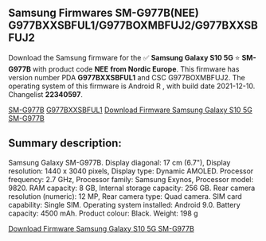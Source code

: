<h2>Samsung Firmwares SM-G977B(NEE) G977BXXSBFUL1/G977BOXMBFUJ2/G977BXXSBFUJ2</h2>
Download the Samsung firmware for the ✅ <strong>Samsung Galaxy S10 5G </strong> ⭐ <strong>SM-G977B</strong> with product code <strong>NEE</strong> <strong> from Nordic Europe</strong>. This firmware has version number PDA <strong>G977BXXSBFUL1</strong> and CSC G977BOXMBFUJ2. The operating system of this firmware is Android R , with build date 2021-12-10. Changelist <strong>22340597</strong>.


[SM-G977B](https://samfirm.shop/samsung/model/SM-G977B)
[G977BXXSBFUL1](https://samfirm.shop/samsung/pda/G977BXXSBFUL1)
[Download Firmware Samsung Galaxy S10 5G SM-G977B](https://samfirm.shop/samsung/firmware/481721)
<h2>Summary description:</h2>
<p>Samsung Galaxy SM-G977B. Display diagonal: 17 cm (6.7"), Display resolution: 1440 x 3040 pixels, Display type: Dynamic AMOLED. Processor frequency: 2.7 GHz, Processor family: Samsung Exynos, Processor model: 9820. RAM capacity: 8 GB, Internal storage capacity: 256 GB. Rear camera resolution (numeric): 12 MP, Rear camera type: Quad camera. SIM card capability: Single SIM. Operating system installed: Android 9.0. Battery capacity: 4500 mAh. Product colour: Black. Weight: 198 g</p>


[Download Firmware Samsung Galaxy S10 5G SM-G977B](https://samfirm.shop/samsung/firmware/481721)
